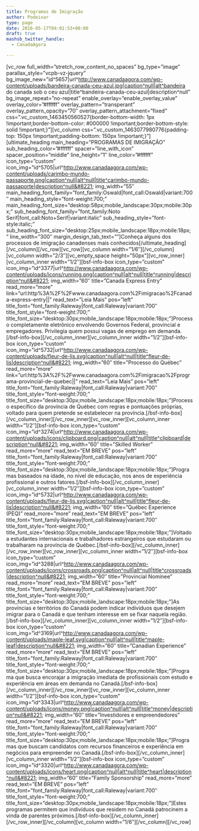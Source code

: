 ```yaml
---
title: Programas de Imigração
author: Podeixar
type: page
date: 2016-05-17T04:01:53+00:00
draft: true
mashsb_twitter_handle:
  - CanadaAgora

---
```

\[vc\_row full\_width=&#8221;stretch\_row\_content\_no\_spaces&#8221; bg\_type=&#8221;image&#8221; parallax\_style=&#8221;vcpb-vz-jquery&#8221; bg\_image\_new=&#8221;id^5657|url^http://www.canadaagora.com/wp-content/uploads/bandeira-canada-ceu-azul.jpg|caption^null|alt^bandeira do canada sob o ceu azul|title^bandeira-canada-ceu-azul|description^null&#8221; bg\_image\_repeat=&#8221;no-repeat&#8221; enable\_overlay=&#8221;enable\_overlay\_value&#8221; overlay\_color=&#8221;#ffffff&#8221; overlay\_pattern=&#8221;transperant&#8221; overlay\_pattern\_opacity=&#8221;70&#8243; overlay\_pattern\_attachment=&#8221;fixed&#8221; css=&#8221;.vc\_custom\_1463450560527{border-bottom-width: 1px !important;border-bottom-color: #000000 !important;border-bottom-style: solid !important;}&#8221;\]\[vc\_column css=&#8221;.vc\_custom\_1463077980776{padding-top: 150px !important;padding-bottom: 150px !important;}&#8221;\]\[ultimate\_heading main\_heading=&#8221;PROGRAMAS DE IMIGRAÇÃO&#8221; sub\_heading\_color=&#8221;#ffffff&#8221; spacer=&#8221;line\_with\_icon&#8221; spacer\_position=&#8221;middle&#8221; line\_height=&#8221;1&#8243; line\_color=&#8221;#ffffff&#8221; icon\_type=&#8221;custom&#8221; icon\_img=&#8221;id^5705|url^http://www.canadaagora.com/wp-content/uploads/carimbo-mundo-passaporte.png|caption^null|alt^null|title^carimbo-mundo-passaporte|description^null&#8221; img\_width=&#8221;55&#8243; main\_heading\_font\_family=&#8221;font\_family:Oswald|font\_call:Oswald|variant:700&#8243; main\_heading\_style=&#8221;font-weight:700;&#8221; main\_heading\_font\_size=&#8221;desktop:58px;mobile\_landscape:30px;mobile:30px;&#8221; sub\_heading\_font\_family=&#8221;font\_family:Noto Serif|font\_call:Noto+Serif|variant:italic&#8221; sub\_heading\_style=&#8221;font-style:italic;&#8221; sub\_heading\_font\_size=&#8221;desktop:25px;mobile\_landscape:18px;mobile:18px;&#8221; line\_width=&#8221;300&#8243; margin\_design\_tab\_text=&#8221;&#8221;]Conheça alguns dos processos de imigração canadenses mais conhecidos[/ultimate\_heading\]\[/vc\_column\]\[/vc\_row\]\[vc\_row\]\[vc\_column width=&#8221;1/6&#8243;\]\[/vc\_column\]\[vc\_column width=&#8221;2/3&#8243;\]\[vc\_empty\_space height=&#8221;50px&#8221;\]\[vc\_row\_inner\]\[vc\_column\_inner width=&#8221;1/2&#8243;\]\[bsf-info-box icon\_type=&#8221;custom&#8221; icon\_img=&#8221;id^3377|url^http://www.canadaagora.com/wp-content/uploads/icons/running.png|caption^null|alt^null|title^running|description^null&#8221; img\_width=&#8221;60&#8243; title=&#8221;Canada Express Entry&#8221; read\_more=&#8221;more&#8221; link=&#8221;url:http%3A%2F%2Fwww.canadaagora.com%2Fimigracao%2Fcanada-express-entry||&#8221; read\_text=&#8221;Leia Mais&#8221; pos=&#8221;left&#8221; title\_font=&#8221;font\_family:Raleway|font\_call:Raleway|variant:700&#8243; title\_font\_style=&#8221;font-weight:700;&#8221; title\_font\_size=&#8221;desktop:30px;mobile\_landscape:18px;mobile:18px;&#8221;]Processo completamente eletrônico envolvendo Governos Federal, provincial e empregadores. Privilegia quem possui vagas de emprego em demanda.[/bsf-info-box\]\[/vc\_column\_inner\]\[vc\_column\_inner width=&#8221;1/2&#8243;\]\[bsf-info-box icon\_type=&#8221;custom&#8221; icon\_img=&#8221;id^5732|url^http://www.canadaagora.com/wp-content/uploads/fleur-de-lis.svg|caption^null|alt^null|title^fleur-de-lis|description^null&#8221; img\_width=&#8221;60&#8243; title=&#8221;Processo do Québec&#8221; read\_more=&#8221;more&#8221; link=&#8221;url:http%3A%2F%2Fwww.canadaagora.com%2Fimigracao%2Fprograma-provincial-de-quebec||&#8221; read\_text=&#8221;Leia Mais&#8221; pos=&#8221;left&#8221; title\_font=&#8221;font\_family:Raleway|font\_call:Raleway|variant:700&#8243; title\_font\_style=&#8221;font-weight:700;&#8221; title\_font\_size=&#8221;desktop:30px;mobile\_landscape:18px;mobile:18px;&#8221;\]Processo específico da província de Québec com regras e pontuações próprias, voltado para quem pretende se estabelecer na província.\[/bsf-info-box\]\[/vc\_column\_inner\]\[/vc\_row\_inner\]\[vc\_row\_inner\]\[vc\_column\_inner width=&#8221;1/2&#8243;\]\[bsf-info-box icon\_type=&#8221;custom&#8221; icon\_img=&#8221;id^3274|url^http://www.canadaagora.com/wp-content/uploads/icons/clipboard.png|caption^null|alt^null|title^clipboard|description^null&#8221; img\_width=&#8221;60&#8243; title=&#8221;Skilled Worker&#8221; read\_more=&#8221;more&#8221; read\_text=&#8221;EM BREVE&#8221; pos=&#8221;left&#8221; title\_font=&#8221;font\_family:Raleway|font\_call:Raleway|variant:700&#8243; title\_font\_style=&#8221;font-weight:700;&#8221; title\_font\_size=&#8221;desktop:30px;mobile\_landscape:18px;mobile:18px;&#8221;\]Programas baseados na idade, no nível de educação, nos anos de experiência profissional e outros fatores.\[/bsf-info-box\]\[/vc\_column\_inner\]\[vc\_column\_inner width=&#8221;1/2&#8243;\]\[bsf-info-box icon\_type=&#8221;custom&#8221; icon\_img=&#8221;id^5732|url^http://www.canadaagora.com/wp-content/uploads/fleur-de-lis.svg|caption^null|alt^null|title^fleur-de-lis|description^null&#8221; img\_width=&#8221;60&#8243; title=&#8221;Québec Experience (PEQ)&#8221; read\_more=&#8221;more&#8221; read\_text=&#8221;EM BREVE&#8221; pos=&#8221;left&#8221; title\_font=&#8221;font\_family:Raleway|font\_call:Raleway|variant:700&#8243; title\_font\_style=&#8221;font-weight:700;&#8221; title\_font\_size=&#8221;desktop:30px;mobile\_landscape:18px;mobile:18px;&#8221;\]Voltado a estudantes internacionais e trabalhadores estrangeiros que estudaram ou trabalharam na província de Québec.\[/bsf-info-box\]\[/vc\_column\_inner\]\[/vc\_row\_inner\]\[vc\_row\_inner\]\[vc\_column\_inner width=&#8221;1/2&#8243;\]\[bsf-info-box icon\_type=&#8221;custom&#8221; icon\_img=&#8221;id^3288|url^http://www.canadaagora.com/wp-content/uploads/icons/crossroads.png|caption^null|alt^null|title^crossroads|description^null&#8221; img\_width=&#8221;60&#8243; title=&#8221;Provincial Nominee&#8221; read\_more=&#8221;more&#8221; read\_text=&#8221;EM BREVE&#8221; pos=&#8221;left&#8221; title\_font=&#8221;font\_family:Raleway|font\_call:Raleway|variant:700&#8243; title\_font\_style=&#8221;font-weight:700;&#8221; title\_font\_size=&#8221;desktop:30px;mobile\_landscape:18px;mobile:18px;&#8221;\]As províncias e territórios do Canadá podem indicar indivíduos que desejem imigrar para o Canadá e que tenham interesse em se fixar naquela região.\[/bsf-info-box\]\[/vc\_column\_inner\]\[vc\_column\_inner width=&#8221;1/2&#8243;\]\[bsf-info-box icon\_type=&#8221;custom&#8221; icon\_img=&#8221;id^3169|url^http://www.canadaagora.com/wp-content/uploads/maple-leaf.svg|caption^null|alt^null|title^maple-leaf|description^null&#8221; img\_width=&#8221;60&#8243; title=&#8221;Canadian Experience&#8221; read\_more=&#8221;more&#8221; read\_text=&#8221;EM BREVE&#8221; pos=&#8221;left&#8221; title\_font=&#8221;font\_family:Raleway|font\_call:Raleway|variant:700&#8243; title\_font\_style=&#8221;font-weight:700;&#8221; title\_font\_size=&#8221;desktop:30px;mobile\_landscape:18px;mobile:18px;&#8221;\]Programa que busca encorajar a imigração imediata de profissionais com estudo e experiência em áreas em demanda no Canadá.\[/bsf-info-box\]\[/vc\_column\_inner\]\[/vc\_row\_inner\]\[vc\_row\_inner\]\[vc\_column\_inner width=&#8221;1/2&#8243;\]\[bsf-info-box icon\_type=&#8221;custom&#8221; icon\_img=&#8221;id^3343|url^http://www.canadaagora.com/wp-content/uploads/icons/money.png|caption^null|alt^null|title^money|description^null&#8221; img\_width=&#8221;60&#8243; title=&#8221;Investidores e empreendedores&#8221; read\_more=&#8221;more&#8221; read\_text=&#8221;EM BREVE&#8221; pos=&#8221;left&#8221; title\_font=&#8221;font\_family:Raleway|font\_call:Raleway|variant:700&#8243; title\_font\_style=&#8221;font-weight:700;&#8221; title\_font\_size=&#8221;desktop:30px;mobile\_landscape:18px;mobile:18px;&#8221;\]Programas que buscam candidatos com recursos financeiros e experiência em negócios para empreender no Canadá.\[/bsf-info-box\]\[/vc\_column\_inner\]\[vc\_column\_inner width=&#8221;1/2&#8243;\]\[bsf-info-box icon\_type=&#8221;custom&#8221; icon\_img=&#8221;id^3320|url^http://www.canadaagora.com/wp-content/uploads/icons/heart.png|caption^null|alt^null|title^heart|description^null&#8221; img\_width=&#8221;60&#8243; title=&#8221;Family Sponsorship&#8221; read\_more=&#8221;more&#8221; read\_text=&#8221;EM BREVE&#8221; pos=&#8221;left&#8221; title\_font=&#8221;font\_family:Raleway|font\_call:Raleway|variant:700&#8243; title\_font\_style=&#8221;font-weight:700;&#8221; title\_font\_size=&#8221;desktop:30px;mobile\_landscape:18px;mobile:18px;&#8221;\]Estes programas permitem que indivíduos que residem no Canadá patrocinem a vinda de parentes próximos.\[/bsf-info-box\]\[/vc\_column\_inner\]\[/vc\_row\_inner\]\[/vc\_column\]\[vc\_column width=&#8221;1/6&#8243;\]\[/vc\_column\][/vc_row]